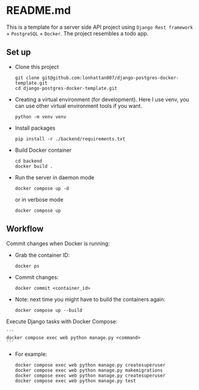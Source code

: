 # README.md

This is a template for a server side API project using `Django Rest framework` + `PostgreSQL` + `Docker`. The project resembles a todo app.

## Set up

- Clone this project
	```
	git clone git@github.com:lonhattan007/django-postgres-docker-template.git
	cd django-postgres-docker-template.git
	```

- Creating a virtual environment (for development). Here I use venv, you can use other virtual environment tools if you want.
	```
	python -m venv venv
	```
- Install packages
	```
	pip install -r ./backend/requirements.txt
	```
- Build Docker container
	```
	cd backend
	docker build .
	```

- Run the server in daemon mode
	```
	docker compose up -d
	```
	or in verbose mode
	```
	docker compose up
	```

## Workflow

Commit changes when Docker is running:

- Grab the container ID:
	```
	docker ps
	```
- Commit changes:
	```
	docker commit <container_id>
	```
- Note: next time you might have to build the containers again:
	```
	docker compose up --build
	```

Execute Django tasks with Docker Compose:

	```
	docker compose exec web python manage.py <command>
	```

- For example:
	```
	docker compose exec web python manage.py createsuperuser
	docker compose exec web python manage.py makemigrations
	docker compose exec web python manage.py createsuperuser
	docker compose exec web python manage.py test
	```
